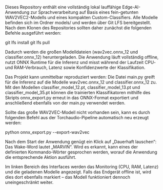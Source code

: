 Dieses Repository enthält eine vollständig lokal lauffähige Edge-AI-Anwendung zur Sprachverarbeitung auf Basis eines fein-getunten WAV2VEC2-Modells und eines kompakten Custom-Classifiers.
Alle Modelle befinden sich im Ordner models/ und werden über Git LFS bereitgestellt.
Nach dem Klonen des Repositories sollten daher zunächst die folgenden Befehle ausgeführt werden:

git lfs install
git lfs pull


Dadurch werden die großen Modelldateien (wav2vec.onnx_12 und classifier.onnx_12) heruntergeladen.
Die Anwendung läuft vollständig offline, nutzt ONNX Runtime für die Inferenz und misst während der Laufzeit CPU- und RAM-Verbrauch, Latenz sowie Konfidenzwerte der Klassifikation.

Das Projekt kann unmittelbar reproduziert werden:
Die Datei main.py greift für die Inferenz auf die Modelle wav2vec.onnx_12 und classifier.onnx_12 zu.
Mit den Modellen classifier_model_12.pt, classifier_model_13.pt und classifier_model_35.pt können die trainierten Klassifikatoren mithilfe des Skripts onnx_export.py erneut in das ONNX-Format exportiert und anschließend ebenfalls von der main.py verwendet werden.

Sollte das große WAV2VEC-Modell nicht vorhanden sein, kann es durch folgenden Befehl aus der Torchaudio-Pipeline automatisch neu erzeugt werden:

python onnx_export.py --export-wav2vec


Nach dem Start der Anwendung genügt ein Klick auf „Dauerhaft lauschen“:
Das Wake-Word lautet „MARVIN“. Wird es erkannt, kann eines der definierten Kommando-Wörter gesprochen werden, worauf die Anwendung die entsprechende Aktion ausführt.

Im linken Bereich des Interfaces werden das Monitoring (CPU, RAM, Latenz) und die geladenen Modelle angezeigt.
Falls das Endgerät offline ist, wird dies dort ebenfalls markiert – das Modell funktioniert dennoch uneingeschränkt weiter.
